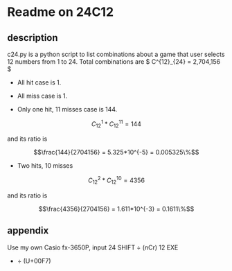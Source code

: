 # Readme on 24C12

## description

c24.py is a python script to list combinations about a game that user selects 12 numbers from 1 to 24.
Total combinations are
$ C^{12}_{24} = 2,704,156 $


* All hit case is 1.
* All miss case is 1.

* Only one hit, 11 misses case is 144.
```math
C^{1}_{12} * C^{11}_{12} = 144
```
and its ratio is
```math
\frac{144}{2704156} = 5.325*10^{-5} = 0.005325\%
```

* Two hits, 10 misses
```math
C^{2}_{12} * C^{10}_{12} = 4356
```

and its ratio is
```math
\frac{4356}{2704156} = 1.611*10^{-3} = 0.1611\%
```

## appendix

Use my own Casio fx-3650P, input
24 SHIFT ÷ (nCr) 12 EXE

* ÷ (U+00F7)
